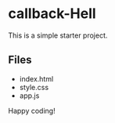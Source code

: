 # callback-Hell

This is a simple starter project.

## Files
- index.html
- style.css
- app.js

Happy coding!
